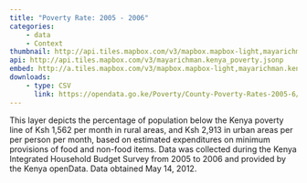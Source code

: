 ```yaml
---
title: "Poverty Rate: 2005 - 2006"
categories: 
    - data
    - Context
thumbnail: http://api.tiles.mapbox.com/v3/mapbox.mapbox-light,mayarichman.kenya_poverty_/7/77/63.png128
api: http://api.tiles.mapbox.com/v3/mayarichman.kenya_poverty.jsonp
embed: http://a.tiles.mapbox.com/v3/mapbox.mapbox-light,mayarichman.kenya_poverty.html#6/-0.1318/37.0899
downloads:
    - type: CSV
      link: https://opendata.go.ke/Poverty/County-Poverty-Rates-2005-6/rfxq-gvgu
---
```

<p>This layer depicts the percentage of population below the Kenya poverty line of Ksh 1,562 per month in rural areas, and Ksh 2,913 in urban areas per per person per month, based on estimated expenditures on minimum provisions of food and non-food items. Data was collected during the Kenya Integrated Household Budget Survey from 2005 to 2006 and provided by the Kenya openData. Data obtained May 14, 2012.</p>